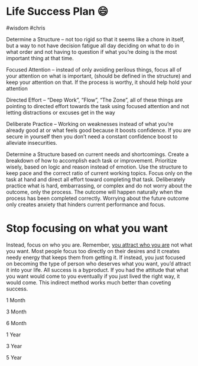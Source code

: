 # Life Success Plan 😄
#wisdom #chris

Determine a Structure – not too rigid so that it seems like a chore in itself, but a way to not have decision fatigue all day deciding on what to do in what order and not having to question if what you’re doing is the most important thing at that time.

Focused Attention – instead of only avoiding perilous things, focus all of your attention on what is important, (should be defined in the structure) and keep your attention on that.  If the process is worthy, it should help hold your attention

Directed Effort – “Deep Work”, “Flow”, “The Zone”, all of these things are pointing to directed effort towards the task using focused attention and not letting distractions or excuses get in the way

Deliberate Practice – Working on weaknesses instead of what you’re already good at or what feels good because it boosts confidence.  If you are secure in yourself then you don’t need a constant confidence boost to alleviate insecurities.

Determine a Structure based on current needs and shortcomings.  Create a breakdown of how to accomplish each task or improvement.  Prioritize wisely, based on logic and reason instead of emotion.  Use the structure to keep pace and the correct ratio of current working topics.
Focus only on the task at hand and direct all effort toward completing that task.  Deliberately practice what is hard, embarrassing, or complex and do not worry about the outcome, only the process.  The outcome will happen naturally when the process has been completed correctly.
Worrying about the future outcome only creates anxiety that hinders current performance and focus.

# Stop focusing on what you want

Instead, focus on who you are. Remember, [you attract who you are](https://www.youtube.com/watch?v=7lzfRI5lzHY) not what you want. Most people focus too directly on their desires and it creates needy energy that keeps them from getting it. If instead, you just focused on becoming the type of person who deserves what you want, you’d attract it into your life. All success is a byproduct. If you had the attitude that what you want would come to you eventually if you just lived the right way, it would come. This indirect method works much better than coveting success.

1 Month

3 Month

6 Month

1 Year

3 Year

5 Year
